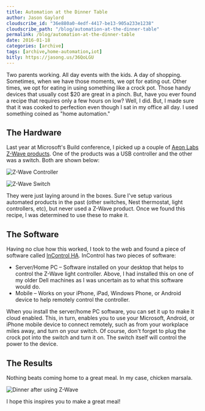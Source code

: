 ```yaml
---
title: Automation at the Dinner Table
author: Jason Gaylord
cloudscribe_id: "36e880a0-4edf-4417-be13-905a233e1238"
cloudscribe_path: "/blog/automation-at-the-dinner-table"
permalink: /blog/automation-at-the-dinner-table
date: 2016-01-18
categories: [archive]
tags: [archive,home-automation,iot]
bitly: https://jasong.us/36QoLGU
---
```


Two parents working. All day events with the kids. A day of shopping. Sometimes, when we have those moments, we opt for eating out. Other times, we opt for eating in using something like a crock pot. Those handy devices that usually cost $20 are great in a pinch. But, have you ever found a recipe that requires only a few hours on low? Well, I did. But, I made sure that it was cooked to perfection even though I sat in my office all day. I used something coined as "home automation."

## The Hardware
Last year at Microsoft's Build conference, I picked up a couple of [Aeon Labs Z-Wave products](http://jasong.us/1PCcvbL). One of the products was a USB controller and the other was a switch. Both are shown below:

![Z-Wave Controller](https://cdn.jasongaylord.com/images/2016/01/18/zwavecontroller.jpg "Z-Wave Controller")

![Z-Wave Switch](https://cdn.jasongaylord.com/images/2016/01/18/zwaveswitch.jpg "Z-Wave Switch")

They were just laying around in the boxes. Sure I've setup various automated products in the past (other switches, Nest thermostat, light controllers, etc), but never used a Z-Wave product. Once we found this recipe, I was determined to use these to make it.

## The Software
Having no clue how this worked, I took to the web and found a piece of software called [InControl HA](http://jasong.us/1PCcEMo). InControl has two pieces of software:

- Server/Home PC – Software installed on your desktop that helps to control the Z-Wave light controller. Above, I had installed this on one of my older Dell machines as I was uncertain as to what this software would do. 
- Mobile – Works on your iPhone, iPad, Windows Phone, or Android device to help remotely control the controller. 

When you install the server/home PC software, you can set it up to make it cloud enabled. This, in turn, enables you to use your Microsoft, Android, or iPhone mobile device to connect remotely, such as from your workplace miles away, and turn on your switch. Of course, don't forget to plug the crock pot into the switch and turn it on. The switch itself will control the power to the device.

## The Results
Nothing beats coming home to a great meal. In my case, chicken marsala.

![Dinner after using Z-Wave](https://cdn.jasongaylord.com/images/2016/01/18/dinner.jpg "Dinner after using Z-Wave")

I hope this inspires you to make a great meal!